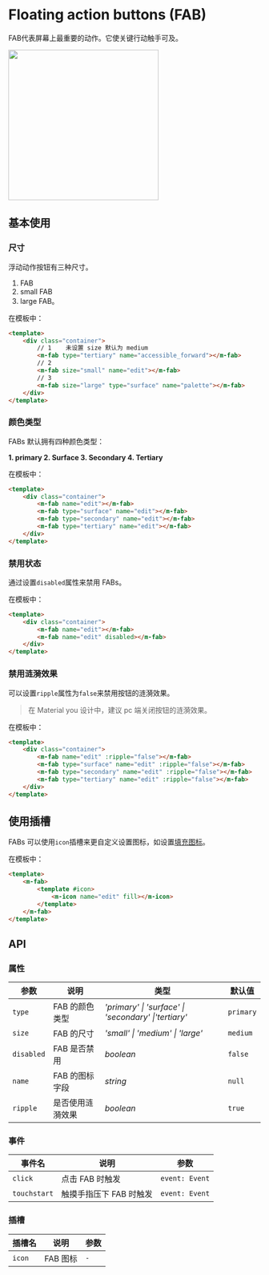 # Floating action buttons (FAB)

FAB代表屏幕上最重要的动作。它使关键行动触手可及。


<img src="/img/FABhead.png" style="height:300px; display:block;">

## 基本使用

### 尺寸
浮动动作按钮有三种尺寸。
1. FAB 
2. small FAB 
3. large FAB。

<ClientOnly>
<fab-size></fab-size>
</ClientOnly>

在模板中：
```html
<template>
    <div class="container">
        // 1    未设置 size 默认为 medium
        <m-fab type="tertiary" name="accessible_forward"></m-fab>
        // 2
        <m-fab size="small" name="edit"></m-fab>
        // 3
        <m-fab size="large" type="surface" name="palette"></m-fab>
    </div>
</template>
```

### 颜色类型
FABs 默认拥有四种颜色类型：

<ClientOnly>
<fab-type></fab-type>
</ClientOnly>

**1. primary  2. Surface  3. Secondary  4. Tertiary**

在模板中：

```html
<template>
    <div class="container">
        <m-fab name="edit"></m-fab>
        <m-fab type="surface" name="edit"></m-fab>
        <m-fab type="secondary" name="edit"></m-fab>
        <m-fab type="tertiary" name="edit"></m-fab>
    </div>
</template>
```

### 禁用状态

通过设置`disabled`属性来禁用 FABs。

<ClientOnly>
<fab-disabled></fab-disabled>
</ClientOnly>

在模板中：

```html
<template>
    <div class="container">
        <m-fab name="edit"></m-fab>
        <m-fab name="edit" disabled></m-fab>
    </div>
</template>

```

### 禁用涟漪效果

可以设置`ripple`属性为`false`来禁用按钮的涟漪效果。

> 在 Material you 设计中，建议 pc 端关闭按钮的涟漪效果。

<ClientOnly>
<fab-noripple></fab-noripple>
</ClientOnly>

在模板中：

```html
<template>
    <div class="container">
        <m-fab name="edit" :ripple="false"></m-fab>
        <m-fab type="surface" name="edit" :ripple="false"></m-fab>
        <m-fab type="secondary" name="edit" :ripple="false"></m-fab>
        <m-fab type="tertiary" name="edit" :ripple="false"></m-fab>
    </div>
</template>
```

## 使用插槽

FABs 可以使用`icon`插槽来更自定义设置图标，如设置[填充图标](./icon.md#图标填充及线宽)。

<ClientOnly>
<fab-slot></fab-slot>
</ClientOnly>

在模板中：

```html
<template>
    <m-fab>
        <template #icon>
            <m-icon name="edit" fill></m-icon>
        </template>
    </m-fab>
</template>
```



## API

### 属性

| 参数       | 说明             | 类型                                                              | 默认值  |
| ---------- | ---------------- | ----------------------------------------------------------------- | ------- |
| `type`     | FAB 的颜色类型      | _'primary' \| 'surface' \| 'secondary' \|'tertiary'_ | `primary`  |
| `size`     | FAB 的尺寸      | _'small' \| 'medium' \| 'large'_ | `medium`  |
| `disabled` | FAB 是否禁用     | _boolean_  | `false` |
| `name`     | FAB 的图标字段       | _string_  | `null`  |
| `ripple` | 是否使用涟漪效果 | _boolean_  | `true` |

### 事件

| 事件名       | 说明                   | 参数           |
| ------------ | ---------------------- | -------------- |
| `click`      | 点击 FAB 时触发         | `event: Event` |
| `touchstart` | 触摸手指压下 FAB 时触发 | `event: Event` |

### 插槽

| 插槽名    | 说明     | 参数 |
| --------- | -------- | ---- |
| `icon` | FAB 图标 | `-`  |